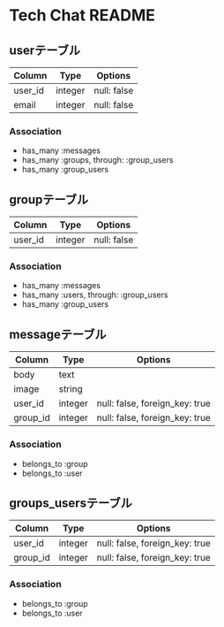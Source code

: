 # Tech Chat README

## userテーブル
|Column|Type|Options|
|------|----|-------|
|user_id|integer|null: false|
|email|integer|null: false|

### Association
- has_many :messages
- has_many  :groups,  through:  :group_users
- has_many :group_users

## groupテーブル
|Column|Type|Options|
|------|----|-------|
|user_id|integer|null: false|

### Association
- has_many :messages
- has_many  :users,  through:  :group_users
- has_many  :group_users

## messageテーブル
|Column|Type|Options|
|------|----|-------|
|body|text|
|image|string|
|user_id|integer|null: false, foreign_key: true|
|group_id|integer|null: false, foreign_key: true|

### Association
- belongs_to :group
- belongs_to :user

## groups_usersテーブル
|Column|Type|Options|
|------|----|-------|
|user_id|integer|null: false, foreign_key: true|
|group_id|integer|null: false, foreign_key: true|

### Association
- belongs_to :group
- belongs_to :user